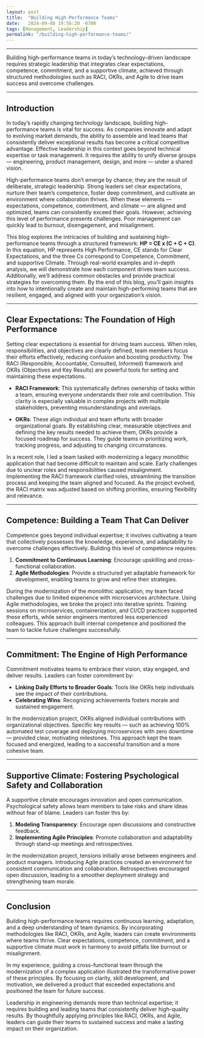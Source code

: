 ```yaml
---
layout: post
title:  "Building High-Performance Teams"
date:   2024-09-08 19:56:20 -0700
tags: [Management, Leadership]
permalink: "/building-high-performance-teams/"
---
```

---

Building high-performance teams in today’s technology-driven landscape requires strategic leadership that integrates clear expectations, competence, commitment, and a supportive climate, achieved through structured methodologies such as RACI, OKRs, and Agile to drive team success and overcome challenges.

---

## Introduction  
In today’s rapidly changing technology landscape, building high-performance teams is vital for success. As companies innovate and adapt to evolving market demands, the ability to assemble and lead teams that consistently deliver exceptional results has become a critical competitive advantage. Effective leadership in this context goes beyond technical expertise or task management. It requires the ability to unify diverse groups — engineering, product management, design, and more — under a shared vision.

High-performance teams don’t emerge by chance; they are the result of deliberate, strategic leadership. Strong leaders set clear expectations, nurture their team’s competence, foster deep commitment, and cultivate an environment where collaboration thrives. When these elements — expectations, competence, commitment, and climate — are aligned and optimized, teams can consistently exceed their goals. However, achieving this level of performance presents challenges. Poor management can quickly lead to burnout, disengagement, and misalignment.

This blog explores the intricacies of building and sustaining high-performance teams through a structured framework: **HP = CE x (C + C + C)**. In this equation, HP represents High Performance, CE stands for Clear Expectations, and the three Cs correspond to Competence, Commitment, and supportive Climate. Through real-world examples and in-depth analysis, we will demonstrate how each component drives team success. Additionally, we’ll address common obstacles and provide practical strategies for overcoming them. By the end of this blog, you’ll gain insights into how to intentionally create and maintain high-performing teams that are resilient, engaged, and aligned with your organization’s vision.

---

## Clear Expectations: The Foundation of High Performance  
Setting clear expectations is essential for driving team success. When roles, responsibilities, and objectives are clearly defined, team members focus their efforts effectively, reducing confusion and boosting productivity. The RACI (Responsible, Accountable, Consulted, Informed) framework and OKRs (Objectives and Key Results) are powerful tools for setting and maintaining these expectations.

- **RACI Framework**: This systematically defines ownership of tasks within a team, ensuring everyone understands their role and contribution. This clarity is especially valuable in complex projects with multiple stakeholders, preventing misunderstandings and overlaps.
  
- **OKRs**: These align individual and team efforts with broader organizational goals. By establishing clear, measurable objectives and defining the key results needed to achieve them, OKRs provide a focused roadmap for success. They guide teams in prioritizing work, tracking progress, and adjusting to changing circumstances.

In a recent role, I led a team tasked with modernizing a legacy monolithic application that had become difficult to maintain and scale. Early challenges due to unclear roles and responsibilities caused misalignment. Implementing the RACI framework clarified roles, streamlining the transition process and keeping the team aligned and focused. As the project evolved, the RACI matrix was adjusted based on shifting priorities, ensuring flexibility and relevance.

---

## Competence: Building a Team That Can Deliver  
Competence goes beyond individual expertise; it involves cultivating a team that collectively possesses the knowledge, experience, and adaptability to overcome challenges effectively. Building this level of competence requires:  

1. **Commitment to Continuous Learning**: Encourage upskilling and cross-functional collaboration.  
2. **Agile Methodologies**: Provide a structured yet adaptable framework for development, enabling teams to grow and refine their strategies.  

During the modernization of the monolithic application, my team faced challenges due to limited experience with microservices architecture. Using Agile methodologies, we broke the project into iterative sprints. Training sessions on microservices, containerization, and CI/CD practices supported these efforts, while senior engineers mentored less experienced colleagues. This approach built internal competence and positioned the team to tackle future challenges successfully.

---

## Commitment: The Engine of High Performance  
Commitment motivates teams to embrace their vision, stay engaged, and deliver results. Leaders can foster commitment by:  

- **Linking Daily Efforts to Broader Goals**: Tools like OKRs help individuals see the impact of their contributions.  
- **Celebrating Wins**: Recognizing achievements fosters morale and sustained engagement.  

In the modernization project, OKRs aligned individual contributions with organizational objectives. Specific key results — such as achieving 100% automated test coverage and deploying microservices with zero downtime — provided clear, motivating milestones. This approach kept the team focused and energized, leading to a successful transition and a more cohesive team.

---

## Supportive Climate: Fostering Psychological Safety and Collaboration  
A supportive climate encourages innovation and open communication. Psychological safety allows team members to take risks and share ideas without fear of blame. Leaders can foster this by:  

1. **Modeling Transparency**: Encourage open discussions and constructive feedback.  
2. **Implementing Agile Principles**: Promote collaboration and adaptability through stand-up meetings and retrospectives.  

In the modernization project, tensions initially arose between engineers and product managers. Introducing Agile practices created an environment for consistent communication and collaboration. Retrospectives encouraged open discussion, leading to a smoother deployment strategy and strengthening team morale.

---

## Conclusion  
Building high-performance teams requires continuous learning, adaptation, and a deep understanding of team dynamics. By incorporating methodologies like RACI, OKRs, and Agile, leaders can create environments where teams thrive. Clear expectations, competence, commitment, and a supportive climate must work in harmony to avoid pitfalls like burnout or misalignment.

In my experience, guiding a cross-functional team through the modernization of a complex application illustrated the transformative power of these principles. By focusing on clarity, skill development, and motivation, we delivered a product that exceeded expectations and positioned the team for future success.

Leadership in engineering demands more than technical expertise; it requires building and leading teams that consistently deliver high-quality results. By thoughtfully applying principles like RACI, OKRs, and Agile, leaders can guide their teams to sustained success and make a lasting impact on their organization.
